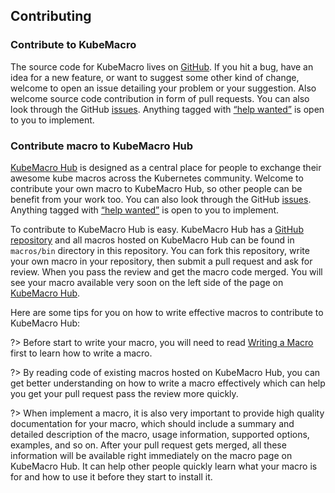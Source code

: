 ## Contributing

### Contribute to KubeMacro

The source code for KubeMacro lives on [GitHub](https://github.com/morningspace/kubemacro). If you hit a bug, have an idea for a new feature, or want to suggest some other kind of change, welcome to open an issue detailing your problem or your suggestion. Also welcome source code contribution in form of pull requests. You can also look through the GitHub [issues](https://github.com/morningspace/kubemacro/issues). Anything tagged with [“help wanted”](https://github.com/morningspace/kubemacro/issues?q=is%3Aissue+is%3Aopen+label%3A%22help+wanted%22) is open to you to implement.

### Contribute macro to KubeMacro Hub

[KubeMacro Hub](https://morningspace.github.io/kubemacro-hub/) is designed as a central place for people to exchange their awesome kube macros across the Kubernetes community. Welcome to contribute your own macro to KubeMacro Hub, so other people can be benefit from your work too. You can also look through the GitHub [issues](https://github.com/morningspace/kubemacro-hub/issues). Anything tagged with [“help wanted”](https://github.com/morningspace/kubemacro-hub/issues?q=is%3Aissue+is%3Aopen+label%3A%22help+wanted%22) is open to you to implement.

To contribute to KubeMacro Hub is easy. KubeMacro Hub has a [GitHub repository](http://github.com/morningspace/kubemacro-hub) and all macros hosted on KubeMacro Hub can be found in `macros/bin` directory in this repository. You can fork this repository, write your own macro in your repository, then submit a pull request and ask for review. When you pass the review and get the macro code merged. You will see your macro available very soon on the left side of the page on [KubeMacro Hub](https://morningspace.github.io/kubemacro-hub/).

Here are some tips for you on how to write effective macros to contribute to KubeMacro Hub:

?> Before start to write your macro, you will need to read [Writing a Macro](writing-a-macro.md) first to learn how to write a macro.

?> By reading code of existing macros hosted on KubeMacro Hub, you can get better understanding on how to write a macro effectively which can help you get your pull request pass the review more quickly.

?> When implement a macro, it is also very important to provide high quality documentation for your macro, which should include a summary and detailed description of the macro, usage information, supported options, examples, and so on. After your pull request gets merged, all these information will be available right immediately on the macro page on KubeMacro Hub. It can help other people quickly learn what your macro is for and how to use it before they start to install it.
